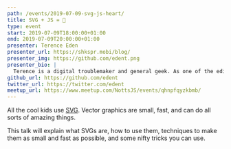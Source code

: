 ```yaml
---
path: /events/2019-07-09-svg-js-heart/
title: SVG + JS = 💖
type: event
start: 2019-07-09T18:00:00+01:00
end: 2019-07-09T20:00:00+01:00
presenter: Terence Eden
presenter_url: https://shkspr.mobi/blog/
presenter_img: https://github.com/edent.png
presenter_bio: |
  Terence is a digital troublemaker and general geek. As one of the editors of the HTML5 standard, he is passionate about Web technologies. He also got 4 ½ new emoji into Unicode - buy him a beer to find out how.
github_url: https://github.com/edent
twitter_url: https://twitter.com/edent
meetup_url: https://www.meetup.com/NottsJS/events/qhnpfqyzkbmb/
---
```


All the cool kids use [SVG](https://developer.mozilla.org/en-US/docs/Web/SVG). Vector graphics are small, fast, and can do all sorts of amazing things.

This talk will explain what SVGs are, how to use them, techniques to make them as small and fast as possible, and some nifty tricks you can use.

